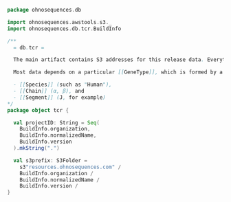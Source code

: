 
```scala
package ohnosequences.db

import ohnosequences.awstools.s3._
import ohnosequences.db.tcr.BuildInfo

/**
  = db.tcr =

  The main artifact contains S3 addresses for this release data. Everything will be under `s3Prefix`, and you can find the relevant S3 addresses through methods in the [[data]] object.

  Most data depends on a particular [[GeneType]], which is formed by a combination of

  - [[Species]] (such as "Human"),
  - [[Chain]] (α, β), and
  - [[Segment]] (J, for example)
*/
package object tcr {

  val projectID: String = Seq(
    BuildInfo.organization,
    BuildInfo.normalizedName,
    BuildInfo.version
  ).mkString(".")

  val s3prefix: S3Folder =
    s3"resources.ohnosequences.com" /
    BuildInfo.organization /
    BuildInfo.normalizedName /
    BuildInfo.version /
}

```




[main/scala/names.scala]: names.scala.md
[main/scala/data.scala]: data.scala.md
[main/scala/package.scala]: package.scala.md
[main/scala/model.scala]: model.scala.md
[test/scala/io.scala]: ../../test/scala/io.scala.md
[test/scala/inputData.scala]: ../../test/scala/inputData.scala.md
[test/scala/humanTRB.scala]: ../../test/scala/humanTRB.scala.md
[test/scala/genericTests.scala]: ../../test/scala/genericTests.scala.md
[test/scala/outputData.scala]: ../../test/scala/outputData.scala.md
[test/scala/humanTRA.scala]: ../../test/scala/humanTRA.scala.md
[test/scala/dataGeneration.scala]: ../../test/scala/dataGeneration.scala.md